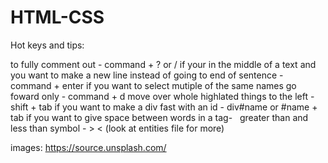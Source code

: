 # HTML-CSS

Hot keys and tips:

to fully comment out - command + ? or /
if your in the middle of a text and you want to make a new line instead of going to end of sentence - command + enter
if you want to select mutiple of the same names go foward only - command + d
move over whole highlated things to the left - shift + tab
if you want to make a div fast with an id - div#name or #name + tab
if you want to give space between words in a tag- &nbsp;
greater than and less than symbol - &gt; &lt; (look at entities file for more)

<!-- website sources -->

images: https://source.unsplash.com/
